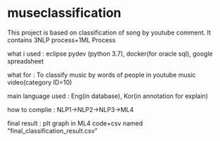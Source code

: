 # museclassification
This project is based on classification of song by youtube comment. It contains 3NLP process+1ML Process

what i used : eclipse pydev (python 3.7), docker(for oracle sql), google spreadsheet

what for : To classify music by words of people in youtube music video(category ID=10)

main language used : Eng(in database), Kor(in annotation for explain)

how to complie : NLP1->NLP2->NLP3->ML4

final result : plt graph in ML4 code+csv named "final_classification_result.csv"
